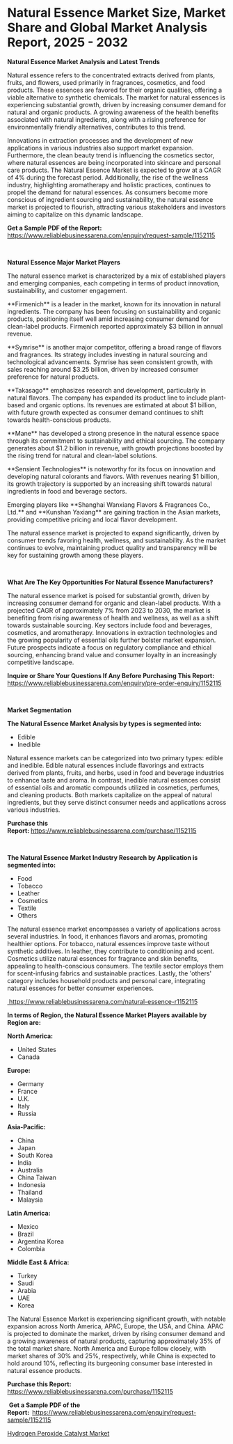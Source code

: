 <p><h1>Natural Essence Market Size, Market Share and Global Market Analysis Report, 2025 - 2032</h1></p><p><strong>Natural Essence Market Analysis and Latest Trends</strong></p>
<p><p>Natural essence refers to the concentrated extracts derived from plants, fruits, and flowers, used primarily in fragrances, cosmetics, and food products. These essences are favored for their organic qualities, offering a viable alternative to synthetic chemicals. The market for natural essences is experiencing substantial growth, driven by increasing consumer demand for natural and organic products. A growing awareness of the health benefits associated with natural ingredients, along with a rising preference for environmentally friendly alternatives, contributes to this trend.</p><p>Innovations in extraction processes and the development of new applications in various industries also support market expansion. Furthermore, the clean beauty trend is influencing the cosmetics sector, where natural essences are being incorporated into skincare and personal care products. The Natural Essence Market is expected to grow at a CAGR of 4% during the forecast period. Additionally, the rise of the wellness industry, highlighting aromatherapy and holistic practices, continues to propel the demand for natural essences. As consumers become more conscious of ingredient sourcing and sustainability, the natural essence market is projected to flourish, attracting various stakeholders and investors aiming to capitalize on this dynamic landscape.</p></p>
<p><strong>Get a Sample PDF of the Report:&nbsp;</strong> <a href="https://www.reliablebusinessarena.com/enquiry/request-sample/1152115?utm_campaign=2033&utm_medium=2&utm_source=Github&utm_content=ia&utm_term=31032025&utm_id=natural-essence">https://www.reliablebusinessarena.com/enquiry/request-sample/1152115</a></p>
<p>&nbsp;</p>
<p><strong>Natural Essence Major Market Players</strong></p>
<p><p>The natural essence market is characterized by a mix of established players and emerging companies, each competing in terms of product innovation, sustainability, and customer engagement.</p><p>**Firmenich** is a leader in the market, known for its innovation in natural ingredients. The company has been focusing on sustainability and organic products, positioning itself well amid increasing consumer demand for clean-label products. Firmenich reported approximately $3 billion in annual revenue.</p><p>**Symrise** is another major competitor, offering a broad range of flavors and fragrances. Its strategy includes investing in natural sourcing and technological advancements. Symrise has seen consistent growth, with sales reaching around $3.25 billion, driven by increased consumer preference for natural products.</p><p>**Takasago** emphasizes research and development, particularly in natural flavors. The company has expanded its product line to include plant-based and organic options. Its revenues are estimated at about $1 billion, with future growth expected as consumer demand continues to shift towards health-conscious products.</p><p>**Mane** has developed a strong presence in the natural essence space through its commitment to sustainability and ethical sourcing. The company generates about $1.2 billion in revenue, with growth projections boosted by the rising trend for natural and clean-label solutions.</p><p>**Sensient Technologies** is noteworthy for its focus on innovation and developing natural colorants and flavors. With revenues nearing $1 billion, its growth trajectory is supported by an increasing shift towards natural ingredients in food and beverage sectors.</p><p>Emerging players like **Shanghai Wanxiang Flavors & Fragrances Co., Ltd.** and **Kunshan Yaxiang** are gaining traction in the Asian markets, providing competitive pricing and local flavor development.</p><p>The natural essence market is projected to expand significantly, driven by consumer trends favoring health, wellness, and sustainability. As the market continues to evolve, maintaining product quality and transparency will be key for sustaining growth among these players.</p></p>
<p>&nbsp;</p>
<p><strong>What Are The Key Opportunities For Natural Essence Manufacturers?</strong></p>
<p><p>The natural essence market is poised for substantial growth, driven by increasing consumer demand for organic and clean-label products. With a projected CAGR of approximately 7% from 2023 to 2030, the market is benefiting from rising awareness of health and wellness, as well as a shift towards sustainable sourcing. Key sectors include food and beverages, cosmetics, and aromatherapy. Innovations in extraction technologies and the growing popularity of essential oils further bolster market expansion. Future prospects indicate a focus on regulatory compliance and ethical sourcing, enhancing brand value and consumer loyalty in an increasingly competitive landscape.</p></p>
<p><strong>Inquire or Share Your Questions If Any Before Purchasing This Report:</strong> <a href="https://www.reliablebusinessarena.com/enquiry/pre-order-enquiry/1152115?utm_campaign=2033&utm_medium=2&utm_source=Github&utm_content=ia&utm_term=31032025&utm_id=natural-essence">https://www.reliablebusinessarena.com/enquiry/pre-order-enquiry/1152115</a></p>
<p>&nbsp;</p>
<p><strong>Market Segmentation</strong></p>
<p><strong>The Natural Essence Market Analysis by types is segmented into:</strong></p>
<p><ul><li>Edible</li><li>Inedible</li></ul></p>
<p><p>Natural essence markets can be categorized into two primary types: edible and inedible. Edible natural essences include flavorings and extracts derived from plants, fruits, and herbs, used in food and beverage industries to enhance taste and aroma. In contrast, inedible natural essences consist of essential oils and aromatic compounds utilized in cosmetics, perfumes, and cleaning products. Both markets capitalize on the appeal of natural ingredients, but they serve distinct consumer needs and applications across various industries.</p></p>
<p><strong>Purchase this Report:&nbsp;</strong><a href="https://www.reliablebusinessarena.com/purchase/1152115?utm_campaign=2033&utm_medium=2&utm_source=Github&utm_content=ia&utm_term=31032025&utm_id=natural-essence">https://www.reliablebusinessarena.com/purchase/1152115</a></p>
<p>&nbsp;</p>
<p><strong>The Natural Essence Market Industry Research by Application is segmented into:</strong></p>
<p><ul><li>Food</li><li>Tobacco</li><li>Leather</li><li>Cosmetics</li><li>Textile</li><li>Others</li></ul></p>
<p><p>The natural essence market encompasses a variety of applications across several industries. In food, it enhances flavors and aromas, promoting healthier options. For tobacco, natural essences improve taste without synthetic additives. In leather, they contribute to conditioning and scent. Cosmetics utilize natural essences for fragrance and skin benefits, appealing to health-conscious consumers. The textile sector employs them for scent-infusing fabrics and sustainable practices. Lastly, the 'others' category includes household products and personal care, integrating natural essences for better consumer experiences.</p></p>
<p><a href="https://www.reliablebusinessarena.com/natural-essence-r1152115?utm_campaign=2033&utm_medium=2&utm_source=Github&utm_content=ia&utm_term=31032025&utm_id=natural-essence">&nbsp;https://www.reliablebusinessarena.com/natural-essence-r1152115</a></p>
<p><strong>In terms of Region, the Natural Essence Market Players available by Region are:</strong></p>
<p>
    <p> <strong> North America: </strong>
        <ul>
            <li>United States</li>
            <li>Canada</li>
        </ul>
        </p> 
    <p> <strong> Europe: </strong>
        <ul>
            <li>Germany</li>
            <li>France</li>
            <li>U.K.</li>
            <li>Italy</li>
            <li>Russia</li>
        </ul>
        </p> 
    <p> <strong> Asia-Pacific: </strong>
        <ul>
            <li>China</li>
            <li>Japan</li>
            <li>South Korea</li>
            <li>India</li>
            <li>Australia</li>
            <li>China Taiwan</li>
            <li>Indonesia</li>
            <li>Thailand</li>
            <li>Malaysia</li>
        </ul>
        </p> 
    <p> <strong> Latin America: </strong>
        <ul>
            <li>Mexico</li>
            <li>Brazil</li>
            <li>Argentina Korea</li>
            <li>Colombia</li>
        </ul>
        </p> 
    <p> <strong> Middle East & Africa: </strong>
        <ul>
            <li>Turkey</li>
            <li>Saudi</li>
            <li>Arabia</li>
            <li>UAE</li>
            <li>Korea</li>
        </ul>
    </p>
    </p>
<p><p>The Natural Essence Market is experiencing significant growth, with notable expansion across North America, APAC, Europe, the USA, and China. APAC is projected to dominate the market, driven by rising consumer demand and a growing awareness of natural products, capturing approximately 35% of the total market share. North America and Europe follow closely, with market shares of 30% and 25%, respectively, while China is expected to hold around 10%, reflecting its burgeoning consumer base interested in natural essence products.</p></p>
<p><strong>Purchase this Report: </strong><a href="https://www.reliablebusinessarena.com/purchase/1152115?utm_campaign=2033&utm_medium=2&utm_source=Github&utm_content=ia&utm_term=31032025&utm_id=natural-essence">https://www.reliablebusinessarena.com/purchase/1152115</a></p>
<p>&nbsp;<strong>Get a Sample PDF of the Report:&nbsp;&nbsp;</strong><a href="https://www.reliablebusinessarena.com/enquiry/request-sample/1152115?utm_campaign=2033&utm_medium=2&utm_source=Github&utm_content=ia&utm_term=31032025&utm_id=natural-essence">https://www.reliablebusinessarena.com/enquiry/request-sample/1152115</a></p>
<p><strong></strong></p>
<p><p><a href="https://github.com/mahnoor2003/Market-Research-Report-List-7/blob/main/hydrogen-peroxide-catalyst-market.md?utm_campaign=2033&utm_medium=2&utm_source=Github&utm_content=ia&utm_term=31032025&utm_id=natural-essence">Hydrogen Peroxide Catalyst Market</a></p></p>